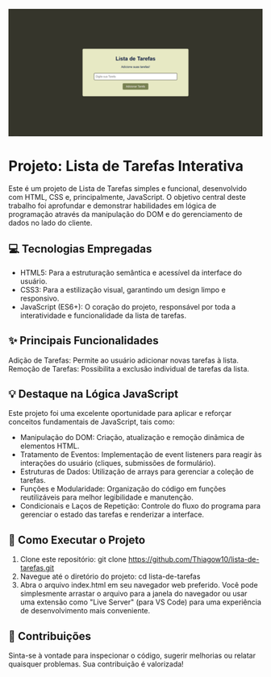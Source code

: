 ![Imagem do Projeto](img/screenshot.png)

# Projeto: Lista de Tarefas Interativa
Este é um projeto de Lista de Tarefas simples e funcional, desenvolvido com HTML, CSS e, principalmente, JavaScript. O objetivo central deste trabalho foi aprofundar e demonstrar habilidades em lógica de programação através da manipulação do DOM e do gerenciamento de dados no lado do cliente.

## 💻 Tecnologias Empregadas
- HTML5: Para a estruturação semântica e acessível da interface do usuário.
- CSS3: Para a estilização visual, garantindo um design limpo e responsivo.
- JavaScript (ES6+): O coração do projeto, responsável por toda a interatividade e funcionalidade da lista de tarefas.

## ✨ Principais Funcionalidades
Adição de Tarefas: Permite ao usuário adicionar novas tarefas à lista.
Remoção de Tarefas: Possibilita a exclusão individual de tarefas da lista.

## 💡 Destaque na Lógica JavaScript
Este projeto foi uma excelente oportunidade para aplicar e reforçar conceitos fundamentais de JavaScript, tais como:
- Manipulação do DOM: Criação, atualização e remoção dinâmica de elementos HTML.
- Tratamento de Eventos: Implementação de event listeners para reagir às interações do usuário (cliques, submissões de formulário).
- Estruturas de Dados: Utilização de arrays para gerenciar a coleção de tarefas.
- Funções e Modularidade: Organização do código em funções reutilizáveis para melhor legibilidade e manutenção.
- Condicionais e Laços de Repetição: Controle do fluxo do programa para gerenciar o estado das tarefas e renderizar a interface.

## 🚀 Como Executar o Projeto
1. Clone este repositório: git clone https://github.com/Thiagow10/lista-de-tarefas.git
2. Navegue até o diretório do projeto: cd lista-de-tarefas
3.  Abra o arquivo index.html em seu navegador web preferido.
Você pode simplesmente arrastar o arquivo para a janela do navegador ou usar uma extensão como "Live Server" (para VS Code) para uma experiência de desenvolvimento mais conveniente.

## 🤝 Contribuições
Sinta-se à vontade para inspecionar o código, sugerir melhorias ou relatar quaisquer problemas. Sua contribuição é valorizada!
